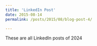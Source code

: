 ```yaml
---
title: 'LinkedIn Post'
date: 2015-08-14
permalink: /posts/2015/08/blog-post-4/

---
```


These are all LinkedIn posts of 2024


